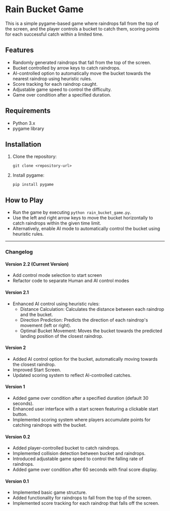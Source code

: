 # Rain Bucket Game

This is a simple pygame-based game where raindrops fall from the top of the screen, and the player controls a bucket to catch them, scoring points for each successful catch within a limited time.

## Features

- Randomly generated raindrops that fall from the top of the screen.
- Bucket controlled by arrow keys to catch raindrops.
- AI-controlled option to automatically move the bucket towards the nearest raindrop using heuristic rules.
- Score tracking for each raindrop caught.
- Adjustable game speed to control the difficulty.
- Game over condition after a specified duration.

## Requirements

- Python 3.x
- pygame library

## Installation

1. Clone the repository:
   
   ```
   git clone <repository-url>
   ```

2. Install pygame:
   
   ```
   pip install pygame
   ```

## How to Play

- Run the game by executing `python rain_bucket_game.py`.
- Use the left and right arrow keys to move the bucket horizontally to catch raindrops within the given time limit.
- Alternatively, enable AI mode to automatically control the bucket using heuristic rules.

---

### Changelog

#### Version 2.2 (Current Version)

- Add control mode selection to start screen
- Refactor code to separate Human and AI control modes

#### Version 2.1

- Enhanced AI control using heuristic rules:
  - Distance Calculation: Calculates the distance between each raindrop and the bucket.
  - Direction Prediction: Predicts the direction of each raindrop's movement (left or right).
  - Optimal Bucket Movement: Moves the bucket towards the predicted landing position of the closest raindrop.

#### Version 2

- Added AI control option for the bucket, automatically moving towards the closest raindrop.
- Improved Start Screen.
- Updated scoring system to reflect AI-controlled catches.

#### Version 1

- Added game over condition after a specified duration (default 30 seconds).
- Enhanced user interface with a start screen featuring a clickable start button.
- Implemented scoring system where players accumulate points for catching raindrops with the bucket.

#### Version 0.2

- Added player-controlled bucket to catch raindrops.
- Implemented collision detection between bucket and raindrops.
- Introduced adjustable game speed to control the falling rate of raindrops.
- Added game over condition after 60 seconds with final score display.

#### Version 0.1

- Implemented basic game structure.
- Added functionality for raindrops to fall from the top of the screen.
- Implemented score tracking for each raindrop that falls off the screen.
